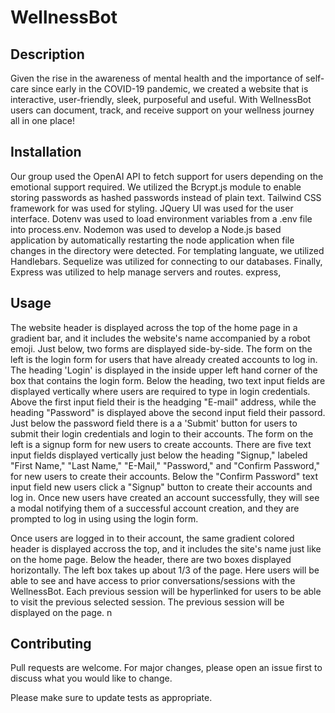 # WellnessBot

## Description
Given the rise in the awareness of mental health and the importance of self-care since early in the COVID-19 pandemic, we created a website that is interactive, user-friendly, sleek, purposeful and useful. With WellnessBot users can document, track, and receive support on your wellness journey all in one place!

## Installation

Our group used the OpenAI API to fetch support for users depending on the emotional support required. We utilized the Bcrypt.js module to enable storing passwords as hashed passwords instead of plain text. Tailwind CSS framework for was used for styling. JQuery UI was used for the user interface. Dotenv was used to load environment variables from a .env file into process.env. Nodemon was used to develop a Node.js based application by automatically restarting the node application when file changes in the directory were detected. For templating languate, we utilized Handlebars. Sequelize was utilized for connecting to our databases. Finally, Express was utilized to help manage servers and routes.
express,

## Usage

The website header is displayed across the top of the home page in a gradient bar, and it includes the website's name accompanied by a robot emoji. Just below, two forms are displayed side-by-side. The form on the left is the login form for users that have already created accounts to log in. The heading 'Login' is displayed in the inside upper left hand corner of the box that contains the login form. Below the heading, two text input fields are displayed vertically where users are required to type in login credentials. Above the first input field their is the headging "E-mail" address, while the heading "Password" is displayed above the second input field their passord. Just below the password field there is a a 'Submit' button for users to submit their login credentials and login to their accounts. 
The form on the left is a signup form for new users to create accounts. There are five text input fields displayed vertically just below the heading "Signup," labeled "First Name," "Last Name," "E-Mail," "Password," and "Confirm Password," for new users to create their accounts. Below the "Confirm Password" text input field new users click a "Signup" button to create their accounts and log in. Once new users have created an account successfully, they will see a modal notifying them of a successful account creation, and they are prompted to log in using using the login form.

Once users are logged in to their account, the same gradient colored header is displayed accross the top, and it includes the site's name just like on the home page. Below the header, there are two boxes displayed horizontally. The left box takes up about 1/3 of the page. Here users will be able to see and have access to prior conversations/sessions with the WellnessBot. Each previous session will be hyperlinked for users to be able to visit the previous selected session. The previous session will be displayed on the page. n 

## Contributing

Pull requests are welcome. For major changes, please open an issue first
to discuss what you would like to change.

Please make sure to update tests as appropriate.
